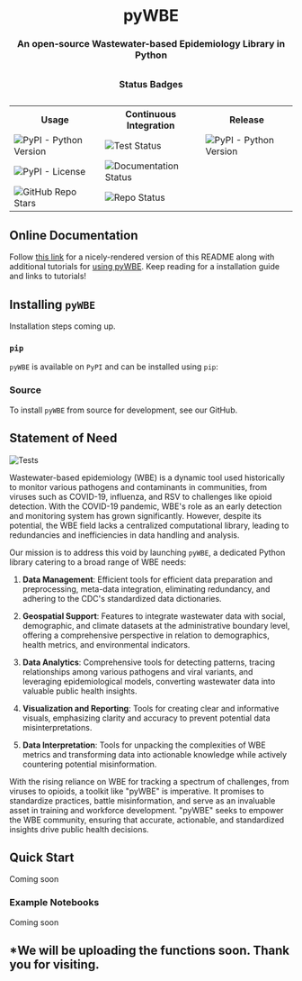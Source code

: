 <h1 align="center">pyWBE</h1> 

<h3 align="center">An open-source Wastewater-based Epidemiology Library in Python</h3>

<div align="center">
  <table>
    <caption><p style="font-weight:bold">Status Badges</p></caption>
    <tr>
      <th>Usage</th>
      <th>Continuous Integration</th>
      <th>Release</th>
    </tr>
    <tr>
      <td><img alt="PyPI - Python Version" src="https://img.shields.io/badge/python-3.9%20%7C%203.10%20%7C%203.11-blue"></td>
      <td><img alt="Test Status" src="https://github.com/illinoisdpi/pywbe/actions/workflows/tests.yml/badge.svg"></td>
      <td><img alt="PyPI - Python Version" src="https://img.shields.io/badge/pypi-v0.0.6-blue"></td>
    </tr>
    <tr>
      <td><img alt="PyPI - License" src="https://img.shields.io/badge/License-MIT-green"></td>
      <td><img alt="Documentation Status" src="https://img.shields.io/badge/Generate_Docs-passing-Green"></td>
    </tr>
    <tr>
      <td><img alt="GitHub Repo Stars" src="https://img.shields.io/github/stars/illinoisdpi/pywbe?style=social"></td>
      <td><img alt="Repo Status" src="https://img.shields.io/badge/Repo%20status-Active-Green"></td>
    </tr>
  </table>
</div>

## Online Documentation
Follow [this link](https://illinoisdpi.github.io/pywbe/) for a nicely-rendered version of this README along with additional tutorials for [using pyWBE](https://illinoisdpi.github.io/pywbe/). Keep reading for a installation guide and links to tutorials!

## Installing `pyWBE`

Installation steps coming up.

### `pip`
`pyWBE` is available on `PyPI` and can be installed using `pip`:

### Source
To install `pyWBE` from source for development, see our GitHub.

## Statement of Need

![Tests](https://github.com/illinoisdpi/pywbe/actions/workflows/tests.yml/badge.svg)

Wastewater-based epidemiology (WBE) is a dynamic tool used historically to monitor various pathogens and contaminants in communities, from viruses such as COVID-19, influenza, and RSV to challenges like opioid detection. With the COVID-19 pandemic, WBE's role as an early detection and monitoring system has grown significantly. However, despite its potential, the WBE field lacks a centralized computational library, leading to redundancies and inefficiencies in data handling and analysis.

Our mission is to address this void by launching `pyWBE`, a dedicated Python library catering to a broad range of WBE needs:

1. **Data Management**: Efficient tools for efficient data preparation and preprocessing, meta-data integration, eliminating redundancy, and adhering to the CDC's standardized data dictionaries.

2. **Geospatial Support**: Features to integrate wastewater data with social, demographic, and climate datasets at the administrative boundary level, offering a comprehensive perspective in relation to demographics, health metrics, and environmental indicators.

3. **Data Analytics**: Comprehensive tools for detecting patterns, tracing relationships among various pathogens and viral variants, and leveraging epidemiological models, converting wastewater data into valuable public health insights.

4. **Visualization and Reporting**: Tools for creating clear and informative visuals, emphasizing clarity and accuracy to prevent potential data misinterpretations.

5. **Data Interpretation**: Tools for unpacking the complexities of WBE metrics and transforming data into actionable knowledge while actively countering potential misinformation.

With the rising reliance on WBE for tracking a spectrum of challenges, from viruses to opioids, a toolkit like "pyWBE" is imperative. It promises to standardize practices, battle misinformation, and serve as an invaluable asset in training and workforce development. "pyWBE" seeks to empower the WBE community, ensuring that accurate, actionable, and standardized insights drive public health decisions.

## Quick Start
Coming soon

### Example Notebooks
Coming soon 

## *We will be uploading the functions soon. Thank you for visiting.
